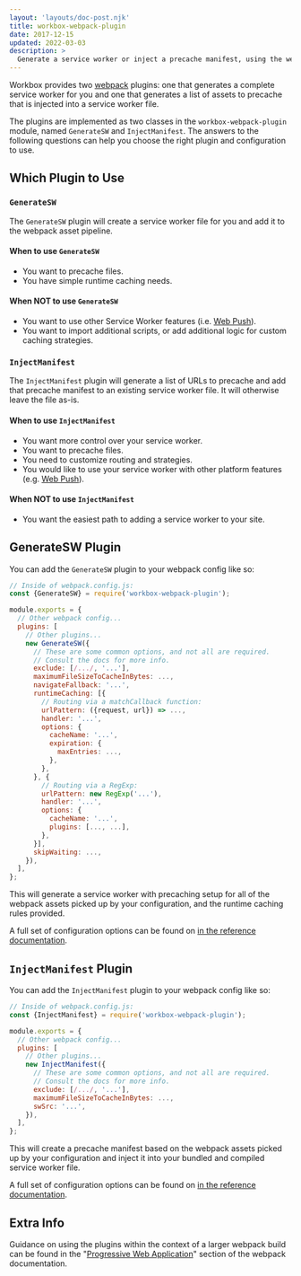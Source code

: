 ```yaml
---
layout: 'layouts/doc-post.njk'
title: workbox-webpack-plugin
date: 2017-12-15
updated: 2022-03-03
description: >
  Generate a service worker or inject a precache manifest, using the webpack build tool.
---
```


Workbox provides two [webpack](https://webpack.js.org/) plugins: one that
generates a complete service worker for you and one that generates a list
of assets to precache that is injected into a service worker file.

The plugins are implemented as two classes in the `workbox-webpack-plugin` module, named
`GenerateSW` and `InjectManifest`. The answers to the following questions can help you choose the
right plugin and configuration to use.

## Which Plugin to Use

### `GenerateSW`

The `GenerateSW` plugin will create a service worker file for you and
add it to the webpack asset pipeline.

#### When to use `GenerateSW`

- You want to precache files.
- You have simple runtime caching needs.

#### When NOT to use `GenerateSW`

- You want to use other Service Worker features (i.e. [Web Push](https://developer.mozilla.org/docs/Web/API/Push_API)).
- You want to import additional scripts, or add additional logic for custom caching strategies.

### `InjectManifest`

The `InjectManifest` plugin will generate a list of URLs to precache and
add that precache manifest to an existing service worker
file. It will otherwise leave the file as-is.

#### When to use `InjectManifest`

- You want more control over your service worker.
- You want to precache files.
- You need to customize routing and strategies.
- You would like to use your service worker with other platform features (e.g. [Web Push](https://developer.mozilla.org/docs/Web/API/Push_API)).

#### When NOT to use `InjectManifest`

- You want the easiest path to adding a service worker to your site.

## GenerateSW Plugin

You can add the `GenerateSW` plugin to your webpack config like so:

```js
// Inside of webpack.config.js:
const {GenerateSW} = require('workbox-webpack-plugin');

module.exports = {
  // Other webpack config...
  plugins: [
    // Other plugins...
    new GenerateSW({
      // These are some common options, and not all are required.
      // Consult the docs for more info.
      exclude: [/.../, '...'],
      maximumFileSizeToCacheInBytes: ...,
      navigateFallback: '...',
      runtimeCaching: [{
        // Routing via a matchCallback function:
        urlPattern: ({request, url}) => ...,
        handler: '...',
        options: {
          cacheName: '...',
          expiration: {
            maxEntries: ...,
          },
        },
      }, {
        // Routing via a RegExp:
        urlPattern: new RegExp('...'),
        handler: '...',
        options: {
          cacheName: '...',
          plugins: [..., ...],
        },
      }],
      skipWaiting: ...,
    }),
  ],
};
```

This will generate a service worker with precaching setup for all of the webpack assets picked up by your configuration, and the runtime caching rules provided.

A full set of configuration options can be found on [in the reference documentation](/docs/workbox/reference/workbox-build/#type-WebpackGenerateSWOptions).

## `InjectManifest` Plugin

You can add the `InjectManifest` plugin to your webpack config like so:

```js
// Inside of webpack.config.js:
const {InjectManifest} = require('workbox-webpack-plugin');

module.exports = {
  // Other webpack config...
  plugins: [
    // Other plugins...
    new InjectManifest({
      // These are some common options, and not all are required.
      // Consult the docs for more info.
      exclude: [/.../, '...'],
      maximumFileSizeToCacheInBytes: ...,
      swSrc: '...',
    }),
  ],
};
```

This will create a precache manifest based on the webpack assets picked up by your configuration and inject it into your bundled and compiled service worker file.

A full set of configuration options can be found on [in the reference documentation](/docs/workbox/reference/workbox-build/#type-WebpackInjectManifestOptions).

## Extra Info

Guidance on using the plugins within the context of a larger webpack build can be found in the
"[Progressive Web Application](https://webpack.js.org/guides/progressive-web-application/)" section
of the webpack documentation.
